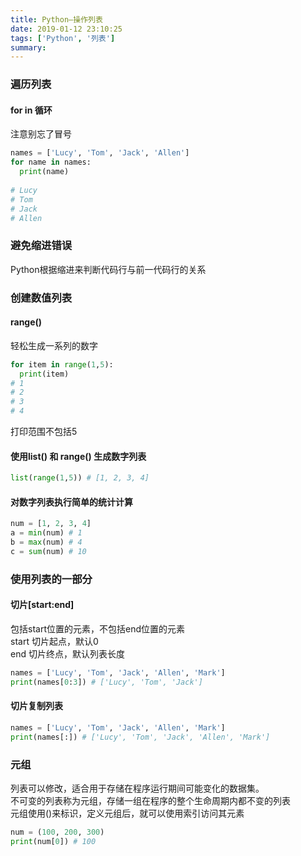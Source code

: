 ```yaml
---
title: Python—操作列表
date: 2019-01-12 23:10:25
tags: ['Python', '列表']
summary:
---
```

### 遍历列表
#### for in 循环
注意别忘了冒号
```python
names = ['Lucy', 'Tom', 'Jack', 'Allen']
for name in names:
  print(name)
	
# Lucy
# Tom
# Jack
# Allen
```

### 避免缩进错误
Python根据缩进来判断代码行与前一代码行的关系

### 创建数值列表
#### range()
轻松生成一系列的数字
```python
for item in range(1,5):
  print(item)
# 1
# 2
# 3
# 4
```
打印范围不包括5

#### 使用list() 和 range() 生成数字列表
```python
list(range(1,5)) # [1, 2, 3, 4]
```

#### 对数字列表执行简单的统计计算
```python
num = [1, 2, 3, 4]
a = min(num) # 1
b = max(num) # 4
c = sum(num) # 10
```

### 使用列表的一部分
#### 切片[start:end]
包括start位置的元素，不包括end位置的元素<br />start 切片起点，默认0<br />end 切片终点，默认列表长度
```python
names = ['Lucy', 'Tom', 'Jack', 'Allen', 'Mark']
print(names[0:3]) # ['Lucy', 'Tom', 'Jack']
```

#### 切片复制列表
```python
names = ['Lucy', 'Tom', 'Jack', 'Allen', 'Mark']
print(names[:]) # ['Lucy', 'Tom', 'Jack', 'Allen', 'Mark']
```

### 元组
列表可以修改，适合用于存储在程序运行期间可能变化的数据集。<br />不可变的列表称为元组，存储一组在程序的整个生命周期内都不变的列表<br />元组使用()来标识，定义元组后，就可以使用索引访问其元素
```python
num = (100, 200, 300)
print(num[0]) # 100
```